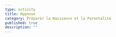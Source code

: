 ```yaml
---
type: activity
title: Hypnose
category: Préparer la Naissance et la Parentalité
published: true
description: ""
---
```


